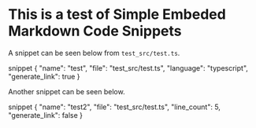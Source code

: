 # This is a test of Simple Embeded Markdown Code Snippets

A snippet can be seen below from `test_src/test.ts`. 

snippet {
    "name": "test", "file": "test_src/test.ts", "language": "typescript", "generate_link": true
}

Another snippet can be seen below. 

snippet {
    "name": "test2", "file": "test_src/test.ts", "line_count": 5, "generate_link": false
}
